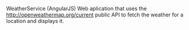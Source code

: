 WeatherService (AngularJS)
Web aplication that uses the http://openweathermap.org/current public API to fetch the weather for a location and displays it.
